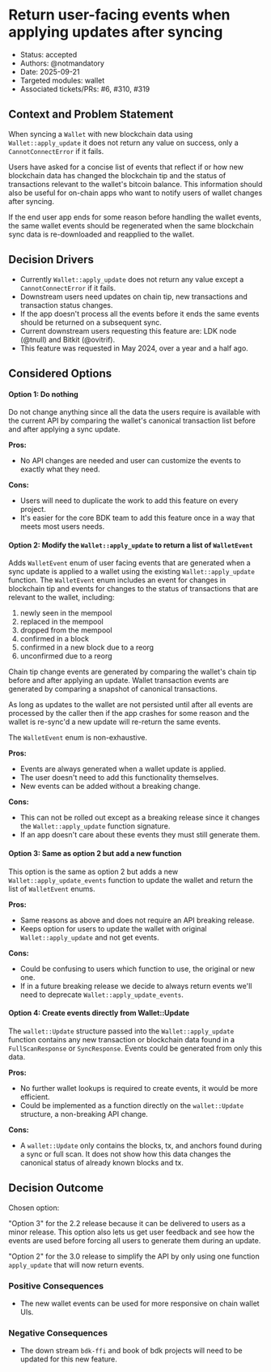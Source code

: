 # Return user-facing events when applying updates after syncing

* Status: accepted
* Authors: @notmandatory
* Date: 2025-09-21
* Targeted modules: wallet
* Associated tickets/PRs: #6, #310, #319

## Context and Problem Statement

When syncing a `Wallet` with new blockchain data using `Wallet::apply_update` it does not return any value on success, 
only a `CannotConnectError` if it fails. 

Users have asked for a concise list of events that reflect if or how new blockchain data has changed the 
blockchain tip and the status of transactions relevant to the wallet's bitcoin balance. This information should also
be useful for on-chain apps who want to notify users of wallet changes after syncing.

If the end user app ends for some reason before handling the wallet events, the same wallet events should be 
regenerated when the same blockchain sync data is re-downloaded and reapplied to the wallet. 

## Decision Drivers

* Currently `Wallet::apply_update` does not return any value except a `CannotConnectError` if it fails.
* Downstream users need updates on chain tip, new transactions and transaction status changes.
* If the app doesn't process all the events before it ends the same events should be returned on a subsequent sync.
* Current downstream users requesting this feature are: LDK node (@tnull) and Bitkit (@ovitrif).
* This feature was requested in May 2024, over a year and a half ago.

## Considered Options

#### Option 1: Do nothing

Do not change anything since all the data the users require is available with the current API by comparing the 
wallet's canonical transaction list before and after applying a sync update.

**Pros:**

* No API changes are needed and user can customize the events to exactly what they need.

**Cons:**

* Users will need to duplicate the work to add this feature on every project.
* It's easier for the core BDK team to add this feature once in a way that meets most users needs.

#### Option 2: Modify the `Wallet::apply_update` to return a list of `WalletEvent`

Adds `WalletEvent` enum of user facing events that are generated when a sync update is applied to a wallet using the
existing `Wallet::apply_update` function. The `WalletEvent` enum includes an event for changes in blockchain tip and
events for changes to the status of transactions that are relevant to the wallet, including:

1. newly seen in the mempool
2. replaced in the mempool 
3. dropped from the mempool
4. confirmed in a block
5. confirmed in a new block due to a reorg
6. unconfirmed due to a reorg

Chain tip change events are generated by comparing the wallet's chain tip before and after applying an update. Wallet 
transaction events are generated by comparing a snapshot of canonical transactions.

As long as updates to the wallet are not persisted until after all events are processed by the caller then if the app
crashes for some reason and the wallet is re-sync'd a new update will re-return the same events.

The `WalletEvent` enum is non-exhaustive.

**Pros:**

* Events are always generated when a wallet update is applied.
* The user doesn't need to add this functionality themselves.
* New events can be added without a breaking change.

**Cons:**

* This can not be rolled out except as a breaking release since it changes the `Wallet::apply_update` function signature.
* If an app doesn't care about these events they must still generate them.

#### Option 3: Same as option 2 but add a new function

This option is the same as option 2 but adds a new `Wallet::apply_update_events` function to update the wallet and
return the list of `WalletEvent` enums.

**Pros:**

* Same reasons as above and does not require an API breaking release.
* Keeps option for users to update the wallet with original `Wallet::apply_update` and not get events.

**Cons:**

* Could be confusing to users which function to use, the original or new one.
* If in a future breaking release we decide to always return events we'll need to deprecate `Wallet::apply_update_events`.

#### Option 4: Create events directly from Wallet::Update

The `wallet::Update` structure passed into the `Wallet::apply_update` function contains any new transaction or 
blockchain data found in a `FullScanResponse` or `SyncResponse`. Events could be generated from only this data.

**Pros:**

* No further wallet lookups is required to create events, it would be more efficient.
* Could be implemented as a function directly on the `wallet::Update` structure, a non-breaking API change.

**Cons:**

* A `wallet::Update` only contains the blocks, tx, and anchors found during a sync or full scan. It does not show how 
  this data changes the canonical status of already known blocks and tx.

## Decision Outcome

Chosen option: 

"Option 3" for the 2.2 release because it can be delivered to users as a minor release. This option also 
lets us get user feedback and see how the events are used before forcing all users to generate them during an update.

"Option 2" for the 3.0 release to simplify the API by only using one function `apply_update` that will now return
events. 

### Positive Consequences

* The new wallet events can be used for more responsive on chain wallet UIs.

### Negative Consequences

* The down stream `bdk-ffi` and book of bdk projects will need to be updated for this new feature.

